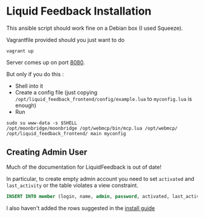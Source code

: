 # Liquid Feedback Installation

This ansible script should work fine on a Debian box (I used Squeeze).

Vagrantfile provided should you just want to do

`vagrant up`

Server comes up on port [8080](http://localhost:8080).

But only if you do this :

* Shell into it
* Create a config file (just copying `/opt/liquid_feedback_frontend/config/example.lua` to `myconfig.lua` is enough)
* Run

```shell
sudo su www-data -s $SHELL
/opt/moonbridge/moonbridge /opt/webmcp/bin/mcp.lua /opt/webmcp/ /opt/liquid_feedback_frontend/ main myconfig
```

## Creating Admin User

Much of the documentation for LiquidFeedback is out of date!

In particular, to create empty admin account you need to set `activated` and `last_activity`
or the table violates a view constraint.

```sql
INSERT INTO member (login, name, admin, password, activated, last_activity) VALUES ('admin', 'Administrator', TRUE, '$1$/EMPTY/$NEWt7XJg2efKwPm4vectc1', now(), now());
```

I also haven't added the rows suggested in the [install guide](http://www.public-software-group.org/mercurial/liquid_feedback_frontend/raw-file/tip/INSTALL.html)
